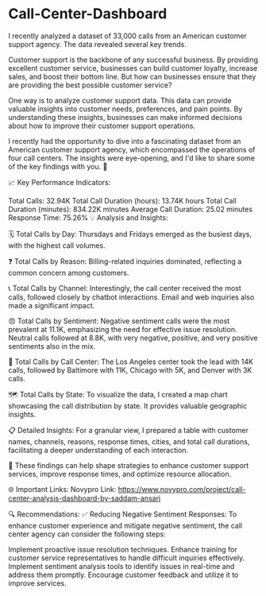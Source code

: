 # Call-Center-Dashboard
I recently analyzed a dataset of 33,000 calls from an American customer support agency. The data revealed several key trends.

Customer support is the backbone of any successful business. By providing excellent customer service, businesses can build customer loyalty, increase sales, and boost their bottom line. But how can businesses ensure that they are providing the best possible customer service?

One way is to analyze customer support data. This data can provide valuable insights into customer needs, preferences, and pain points. By understanding these insights, businesses can make informed decisions about how to improve their customer support operations.

I recently had the opportunity to dive into a fascinating dataset from an American customer support agency, which encompassed the operations of four call centers. The insights were eye-opening, and I'd like to share some of the key findings with you. 🧐

📈 Key Performance Indicators:

Total Calls: 32.94K
Total Call Duration (hours): 13.74K hours
Total Call Duration (minutes): 834.22K minutes
Average Call Duration: 25.02 minutes
Response Time: 75.26%
💡 Analysis and Insights:

🗓️ Total Calls by Day: Thursdays and Fridays emerged as the busiest days, with the highest call volumes.

❓ Total Calls by Reason: Billing-related inquiries dominated, reflecting a common concern among customers.

📞 Total Calls by Channel: Interestingly, the call center received the most calls, followed closely by chatbot interactions. Email and web inquiries also made a significant impact.

😠 Total Calls by Sentiment: Negative sentiment calls were the most prevalent at 11.1K, emphasizing the need for effective issue resolution. Neutral calls followed at 8.8K, with very negative, positive, and very positive sentiments also in the mix.

🏢 Total Calls by Call Center: The Los Angeles center took the lead with 14K calls, followed by Baltimore with 11K, Chicago with 5K, and Denver with 3K calls.

🗺️ Total Calls by State: To visualize the data, I created a map chart showcasing the call distribution by state. It provides valuable geographic insights.

📋 Detailed Insights: For a granular view, I prepared a table with customer names, channels, reasons, response times, cities, and total call durations, facilitating a deeper understanding of each interaction.

🚀 These findings can help shape strategies to enhance customer support services, improve response times, and optimize resource allocation.

🌐 Important Links:
Novypro Link: https://www.novypro.com/project/call-center-analysis-dashboard-by-saddam-ansari

🔍 Recommendations:
✅ Reducing Negative Sentiment Responses: To enhance customer experience and mitigate negative sentiment, the call center agency can consider the following steps:

Implement proactive issue resolution techniques.
Enhance training for customer service representatives to handle difficult inquiries effectively.
Implement sentiment analysis tools to identify issues in real-time and address them promptly.
Encourage customer feedback and utilize it to improve services.
